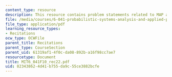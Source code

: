 ```yaml
---
content_type: resource
description: This resource contains problem statements related to MAP and LMS estimates.
file: /media/courses/6-041-probabilistic-systems-analysis-and-applied-probability-fall-2010/823438624d41b755da9c55ce3882bcfe_MIT6_041F10_rec22.pdf
file_type: application/pdf
learning_resource_types:
- Recitations
ocw_type: OCWFile
parent_title: Recitations
parent_type: CourseSection
parent_uid: 61319af1-4f0c-da08-892b-a16f98cc7ae7
resourcetype: Document
title: MIT6_041F10_rec22.pdf
uid: 82343862-4d41-b755-da9c-55ce3882bcfe
---
```

